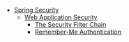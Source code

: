 - [Spring Security](/security/README.md)
  - [Web Application Security](/security/web-app-security/README.md)
    - [The Security Filter Chain](/security/web-app-security/security-filter-chain.md)
    - [Remember-Me Authentication](/security/web-app-security/remember-me.md)
